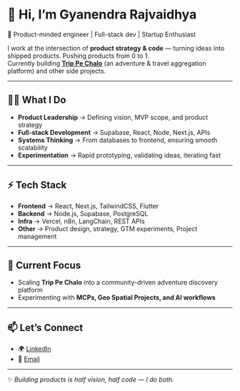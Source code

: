 # 👋 Hi, I’m Gyanendra Rajvaidhya

🚀 Product-minded engineer | Full-stack dev | Startup Enthusiast   

I work at the intersection of **product strategy & code** — turning ideas into shipped products. Pushing products from 0 to 1.  
Currently building **[Trip Pe Chalo](https://www.trippechalo.in/)** (an adventure & travel aggregation platform) and other side projects.  

---

## 🧑‍💻 What I Do
- **Product Leadership** → Defining vision, MVP scope, and product strategy  
- **Full-stack Development** → Supabase, React, Node, Next.js, APIs  
- **Systems Thinking** → From databases to frontend, ensuring smooth scalability  
- **Experimentation** → Rapid prototyping, validating ideas, iterating fast  

---

## ⚡ Tech Stack
- **Frontend** → React, Next.js, TailwindCSS, Flutter  
- **Backend** → Node.js, Supabase, PostgreSQL  
- **Infra** → Vercel, n8n, LangChain, REST APIs  
- **Other** → Product design, strategy, GTM experiments, Project management 

---

## 🌱 Current Focus
- Scaling **Trip Pe Chalo** into a community-driven adventure discovery platform  
- Experimenting with **MCPs, Geo Spatial Projects, and AI workflows**  


---

## 📫 Let’s Connect
- 🌍 [LinkedIn](https://linkedin.com/in/gyanendrarajvaidhya)  
- 📧 [Email](mailto:rajvaidhyag@gmail.com)  

---

✨ *Building products is half vision, half code — I do both.*

